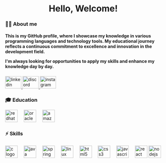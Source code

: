   <div align="center">
  <h1>Hello, Welcome!</h1>
</div>

###

<h3 align="left">👩‍💻 About me</h3>

<h4 align="left">
This is my GitHub profile, where I showcase my knowledge in various programming languages and technology tools. My educational journey reflects a continuous commitment to excellence and innovation in the development field.

I'm always looking for opportunities to apply my skills and enhance my knowledge day by day.

</h4>

###

<div align="left">
  <a href="https://www.linkedin.com/in/adryanrr/" target="_blank">
    <img
      src="https://raw.githubusercontent.com/maurodesouza/profile-readme-generator/master/src/assets/icons/social/linkedin/default.svg"
      width="52"
      height="40"
      alt="linkedin logo"
    />
  </a>
  <a href="https://discord.com/users/adryanrr" target="_blank">
<img
    src="https://raw.githubusercontent.com/maurodesouza/profile-readme-generator/master/src/assets/icons/social/discord/default.svg"
    width="52"
    height="40"
    alt="discord logo"
  />
  </a>
  <a href="https://instagram.com/_adryanrr" target="_blank">
    <img
      src="https://raw.githubusercontent.com/maurodesouza/profile-readme-generator/master/src/assets/icons/social/instagram/default.svg"
      width="52"
      height="40"
      alt="instagram logo"
    />
  </a>
</div>

<h3 align="left">🎓 Education</h3>

<div align="left">
  <img
    src="https://cdn.jsdelivr.net/gh/devicons/devicon/icons/redhat/redhat-original.svg"
    height="40"
    alt="redhat logo"
  />
  <img width="12" />
  <img
    src="https://cdn.jsdelivr.net/gh/devicons/devicon/icons/oracle/oracle-original.svg"
    height="40"
    alt="oracle logo"
  />
  <img width="12" />
  <img
    src="https://cdn.jsdelivr.net/gh/devicons/devicon/icons/amazonwebservices/amazonwebservices-line-wordmark.svg"
    height="40"
    alt="amazonwebservices logo"
  />
</div>

###

<h3 align="left">⚡ Skills</h3>

###

<div align="left">
  <img
    src="https://cdn.jsdelivr.net/gh/devicons/devicon/icons/c/c-original.svg"
    height="40"
    alt="c logo"
  />
  <img width="12" />
  <img
    src="https://cdn.jsdelivr.net/gh/devicons/devicon/icons/java/java-original.svg"
    height="40"
    alt="java logo"
  />
  <img width="12" />
  <img
    src="https://cdn.jsdelivr.net/gh/devicons/devicon/icons/spring/spring-original.svg"
    height="40"
    alt="spring logo"
  />
  <img width="12" />
  <img
    src="https://cdn.jsdelivr.net/gh/devicons/devicon/icons/linux/linux-original.svg"
    height="40"
    alt="linux logo"
  />
  <img width="12" />
  <img
    src="https://cdn.jsdelivr.net/gh/devicons/devicon/icons/html5/html5-original.svg"
    height="40"
    alt="html5 logo"
  />
  <img width="12" />
  <img
    src="https://cdn.jsdelivr.net/gh/devicons/devicon/icons/css3/css3-original.svg"
    height="40"
    alt="css3 logo"
  />
  <img width="12" />
  <img
    src="https://cdn.jsdelivr.net/gh/devicons/devicon/icons/javascript/javascript-original.svg"
    height="40"
    alt="javascript logo"
  />
  <img width="12" />
  <img
    src="https://cdn.jsdelivr.net/gh/devicons/devicon/icons/react/react-original.svg"
    height="40"
    alt="react logo"
  />
  <img
    src="https://cdn.jsdelivr.net/gh/devicons/devicon/icons/nodejs/nodejs-original.svg"
    height="40"
    alt="nodejs logo"
  />
</div>
